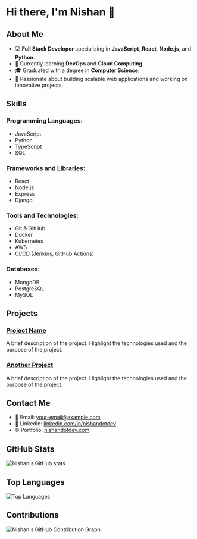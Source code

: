 # Hi there, I'm Nishan 👋

## About Me

- 💻 **Full Stack Developer** specializing in **JavaScript**, **React**, **Node.js**, and **Python**.
- 🌱 Currently learning **DevOps** and **Cloud Computing**.
- 🎓 Graduated with a degree in **Computer Science**.
- 🚀 Passionate about building scalable web applications and working on innovative projects.

## Skills

### Programming Languages:
- JavaScript
- Python
- TypeScript
- SQL

### Frameworks and Libraries:
- React
- Node.js
- Express
- Django

### Tools and Technologies:
- Git & GitHub
- Docker
- Kubernetes
- AWS
- CI/CD (Jenkins, GitHub Actions)

### Databases:
- MongoDB
- PostgreSQL
- MySQL

## Projects

### [Project Name](https://github.com/nishandotdev/project-name)
A brief description of the project. Highlight the technologies used and the purpose of the project.

### [Another Project](https://github.com/nishandotdev/another-project)
A brief description of the project. Highlight the technologies used and the purpose of the project.

## Contact Me

- 📧 Email: [your-email@example.com](contactwithnishan@gmail.com)
- 💼 LinkedIn: [linkedin.com/in/nishandotdev](https://www.linkedin.com/in/nishandotdev)
- 🌐 Portfolio: [nishandotdev.com](https://www.nishanregmi.designfolio.com)

## GitHub Stats

![Nishan's GitHub stats](https://github-readme-stats.vercel.app/api?username=nishandotdev&show_icons=true&theme=radical)

## Top Languages

![Top Languages](https://github-readme-stats.vercel.app/api/top-langs/?username=nishandotdev&layout=compact&theme=radical)

## Contributions

![Nishan's GitHub Contribution Graph](https://activity-graph.herokuapp.com/graph?username=nishandotdev&theme=react-dark&area=true&hide_border=true)
